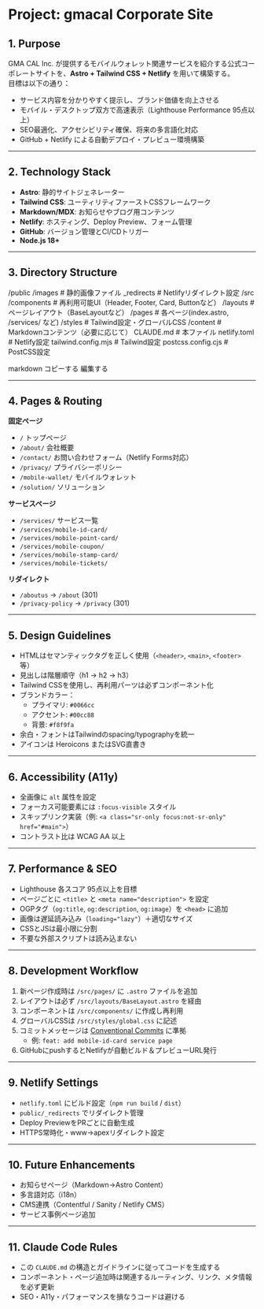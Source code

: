 # Project: gmacal Corporate Site

## 1. Purpose
GMA CAL Inc. が提供するモバイルウォレット関連サービスを紹介する公式コーポレートサイトを、**Astro + Tailwind CSS + Netlify** を用いて構築する。  
目標は以下の通り：
- サービス内容を分かりやすく提示し、ブランド価値を向上させる
- モバイル・デスクトップ双方で高速表示（Lighthouse Performance 95点以上）
- SEO最適化、アクセシビリティ確保、将来の多言語化対応
- GitHub + Netlify による自動デプロイ・プレビュー環境構築

---

## 2. Technology Stack
- **Astro**: 静的サイトジェネレーター
- **Tailwind CSS**: ユーティリティファーストCSSフレームワーク
- **Markdown/MDX**: お知らせやブログ用コンテンツ
- **Netlify**: ホスティング、Deploy Preview、フォーム管理
- **GitHub**: バージョン管理とCI/CDトリガー
- **Node.js 18+**

---

## 3. Directory Structure
/public
/images # 静的画像ファイル
_redirects # Netlifyリダイレクト設定
/src
/components # 再利用可能UI（Header, Footer, Card, Buttonなど）
/layouts # ページレイアウト（BaseLayoutなど）
/pages # 各ページ(index.astro, /services/ など)
/styles # Tailwind設定・グローバルCSS
/content # Markdownコンテンツ（必要に応じて）
CLAUDE.md # 本ファイル
netlify.toml # Netlify設定
tailwind.config.mjs # Tailwind設定
postcss.config.cjs # PostCSS設定

markdown
コピーする
編集する

---

## 4. Pages & Routing
**固定ページ**
- `/` トップページ
- `/about/` 会社概要
- `/contact/` お問い合わせフォーム（Netlify Forms対応）
- `/privacy/` プライバシーポリシー
- `/mobile-wallet/` モバイルウォレット
- `/solution/` ソリューション

**サービスページ**
- `/services/` サービス一覧
- `/services/mobile-id-card/`
- `/services/mobile-point-card/`
- `/services/mobile-coupon/`
- `/services/mobile-stamp-card/`
- `/services/mobile-tickets/`

**リダイレクト**
- `/aboutus` → `/about` (301)
- `/privacy-policy` → `/privacy` (301)

---

## 5. Design Guidelines
- HTMLはセマンティックタグを正しく使用（`<header>`, `<main>`, `<footer>` 等）
- 見出しは階層順守（h1 → h2 → h3）
- Tailwind CSSを使用し、再利用パーツは必ずコンポーネント化
- ブランドカラー：
  - プライマリ: `#0066cc`
  - アクセント: `#00cc88`
  - 背景: `#f8f9fa`
- 余白・フォントはTailwindのspacing/typographyを統一
- アイコンは Heroicons またはSVG直書き

---

## 6. Accessibility (A11y)
- 全画像に `alt` 属性を設定
- フォーカス可能要素には `:focus-visible` スタイル
- スキップリンク実装（例: `<a class="sr-only focus:not-sr-only" href="#main">`）
- コントラスト比は WCAG AA 以上

---

## 7. Performance & SEO
- Lighthouse 各スコア 95点以上を目標
- ページごとに `<title>` と `<meta name="description">` を設定
- OGPタグ（`og:title`, `og:description`, `og:image`）を `<head>` に追加
- 画像は遅延読み込み（`loading="lazy"`）＋適切なサイズ
- CSSとJSは最小限に分割
- 不要な外部スクリプトは読み込まない

---

## 8. Development Workflow
1. 新ページ作成時は `/src/pages/` に `.astro` ファイルを追加
2. レイアウトは必ず `/src/layouts/BaseLayout.astro` を経由
3. コンポーネントは `/src/components/` に作成し再利用
4. グローバルCSSは `/src/styles/global.css` に記述
5. コミットメッセージは [Conventional Commits](https://www.conventionalcommits.org/) に準拠  
   - 例: `feat: add mobile-id-card service page`
6. GitHubにpushするとNetlifyが自動ビルド＆プレビューURL発行

---

## 9. Netlify Settings
- `netlify.toml` にビルド設定（`npm run build` / `dist`）
- `public/_redirects` でリダイレクト管理
- Deploy PreviewをPRごとに自動生成
- HTTPS常時化・www→apexリダイレクト設定

---

## 10. Future Enhancements
- お知らせページ（Markdown→Astro Content）
- 多言語対応（i18n）
- CMS連携（Contentful / Sanity / Netlify CMS）
- サービス事例ページ追加

---

## 11. Claude Code Rules
- この `CLAUDE.md` の構造とガイドラインに従ってコードを生成する
- コンポーネント・ページ追加時は関連するルーティング、リンク、メタ情報を必ず更新
- SEO・A11y・パフォーマンスを損なうコードは避ける
